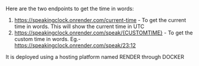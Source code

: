Here are the two endpoints to get the time in words:

1. https://speakingclock.onrender.com/current-time - To get the current time in words. This will show the current time in UTC
2. https://speakingclock.onrender.com/speak/{CUSTOMTIME} - To get the custom time in words. Eg.- https://speakingclock.onrender.com/speak/23:12

It is deployed using a hosting platform named RENDER through DOCKER